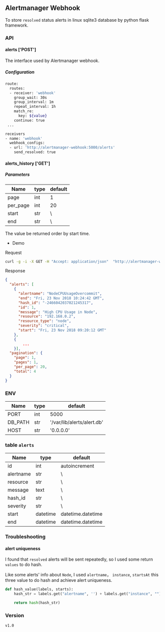 ## Alertmanager Webhook

To store `resolved` status alerts in linux sqlite3 database by python flask framework.

### API

#### alerts ['POST']

The interface used by Alertmanager webhook.

##### Configuration
```bash
route:
  routes:
  - receiver: 'webhook'
    group_wait: 30s
    group_interval: 1m
    repeat_interval: 1h
    match_re:
      key: ${value}
    continue: true
 ...

receivers
- name: 'webhook'
  webhook_configs:
  - url: 'http://alertmanager-webhook:5000/alerts'
    send_resolved: true
```

#### alerts_history ['GET']

##### Parameters
| Name          | type     | default |
| ------------  | -------- | ------------|
| page          | int      | 1 |
| per_page      | int      | 20 |
| start         | str      | \ |
| end           | str      | \ |


The value be returned order by start time.

* Demo

Request
```bash
curl -g -i -X GET -H "Accept: application/json"  "http://alertmanager-webhook:5000/alerts_history?page=1&per_page=20&start=1542963638&end=1542965018"
```

Response
```json
{
  "alerts": [
    {
      "alertname": "NodeCPUUsageOvercommit",
      "end": "Fri, 23 Nov 2018 10:24:42 GMT",
      "hash_id": "-2466042037021245317",
      "id": 1,
      "message": "High CPU Usage in Node",
      "resource": "192.168.0.2",
      "resource_type": "node",
      "severity": "critical",
      "start": "Fri, 23 Nov 2018 09:20:12 GMT"
    },
    {
        ...
    }],
  "pagination": {
    "page": 1,
    "pages": 1,
    "per_page": 20,
    "total": 4
  }
}
```

### ENV

| Name          | type     | default |
| ------------  | -------- | ------------|
| PORT          | int      | 5000 |
| DB_PATH       | str      | '/var/lib/alerts/alert.db' |
| HOST          | str      | '0.0.0.0' |


### table `alerts`

| Name          | type     | default |
| ------------  | -------- | ------------|
| id            | int      | autoincrement |
| alertname     | str      | \ |
| resource      | str      | \ |
| message      | text      | \ |
| hash_id      | str      | \ |
| severity      | str      | \ |
| start      | datetime      | datetime.datetime|
| end      | datetime      | datetime.datetime |


### Troubleshooting

#### alert uniqueness

I found that `resolved` alerts will be sent repeatedly, so I used some return `values` to do hash.

Like some alerts' info about `Node`, I used `alertname`， `instance`, `startsAt` this three value to do hash and achieve alert uniqueness.

```python
def hash_value(labels, starts):
    hash_str = labels.get("alertname", '') + labels.get("instance", "") + starts

    return hash(hash_str)
```

### Version

`v1.0`